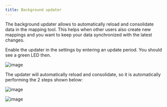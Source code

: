 ```yaml
---
title: Background updater
---
```


The background updater allows to automatically reload and consolidate
data in the mapping tool. This helps when other users also create new
mappings and you want to keep your data synchronized with the latest
changes.

Enable the updater in the settings by entering an update period. You
should see a green LED then.

![image](http://img.swift-project.org/Background_updater.png)

The updater will automatically reload and consolidate, so it is
automatically performing the 2 steps shown below:

![image](http://img.swift-project.org/Reload.png)

![image](http://img.swift-project.org/Consolidate.png)
